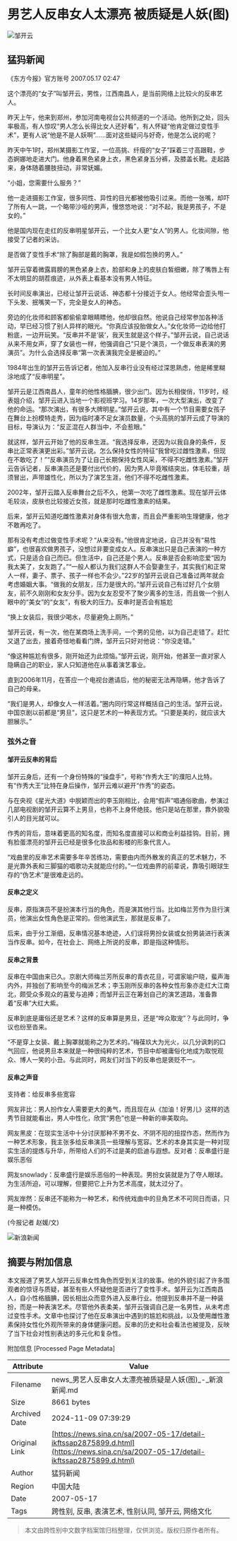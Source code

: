 # 男艺人反串女人太漂亮 被质疑是人妖(图)

![邹开云](//n.sinaimg.cn/sinakd10200/360/w180h180/20221208/649a-8937b714f1dda06c46992bd1b0968b66.jpg)

## 猛犸新闻

《东方今报》官方账号 2007.05.17 02:47

这个漂亮的“女子”叫邹开云，男性，江西南昌人，是当前网络上比较火的反串艺人。

昨天上午，他来到郑州，参加河南电视台公共频道的一个活动。他所到之处，回头率极高，有人惊叹“男人怎么长得比女人还好看”，有人怀疑“他肯定做过变性手术”，更有人说“他是不是人妖啊”……面对这些疑问与好奇，他是怎么说的呢？

昨天中午1时，郑州某摄影工作室，一位高挑、纤瘦的“女子”踩着三寸高跟鞋，步态婀娜地走进大门。他身着黑色紧身上衣，黑色紧身五分裤，及膝盖长靴。走起路来，身体随着腰肢扭动，非常妩媚。

“小姐，您需要什么服务？”

他一走进摄影工作室，很多同性、异性的目光都被他吸引过来。而他一张嘴，却吓了所有人一跳，一个略带沙哑的男声，慢悠悠地说：“对不起，我是男孩子，不是女的。”

他是国内现在走红的反串明星邹开云，一个比女人更“女人”的男人。化妆间隙，他接受了记者的采访。

是否做了变性手术“除了胸部是戴的胸罩，我是如假包换的男人。”

邹开云穿着微露肩膀的黑色紧身上衣，脸部和身上的皮肤白皙细嫩，除了嘴唇上有不太明显的胡茬痕迹，从外表上看基本没有男人特征。

长时间反串演出，已经让邹开云说话、神态都十分接近于女人。他经常会歪头甩一下头发、抿嘴笑一下，完全是女人的神态。

旁边的化妆师和顾客都偷偷拿眼睛瞟他，他却很自然。他说自己经常参加各种活动，早已经习惯了别人异样的眼光。“你真应该投胎做女人。”女化妆师一边给他打粉底，一边开玩笑。“反串并不是‘装’，我天生就是这个样子。”邹开云说，自己说话从来不用女声，穿了女装也一样，他强调自己“只是个演员，一个做反串表演的男演员”。为什么会选择反串“第一次表演我完全是被迫的。”

1984年出生的邹开云告诉记者，他加入反串行业没有经过深思熟虑，他是稀里糊涂地成了“反串明星”。

邹开云是江西南昌人，童年的他性格腼腆，很少出门。因为长相俊俏，11岁时，经表姐介绍，邹开云进入当地一个影视班学习。14岁那年，一次大型演出，改变了他的命运。“那次演出，有很多大牌明星。”邹开云说，其中有一个节目需要女孩子在舞台上扮模特走秀，因为临时凑不足女演员数量，个头高挑的邹开云成了导演的目标，导演认为：“反正混在人群当中，不会惹眼。”

就这样，邹开云开始了他的反串生涯。“我选择反串，还因为以我自身的条件，反串比正常表演更出彩。”邹开云说。怎么保持女性的特征“我曾吃过雌性激素，但现在不敢吃了！”“反串演员为了让自己长期保持女性风采，不得不吃雌性激素。”邹开云告诉记者，反串演员还是要付出代价的，因为男人毕竟喉结突出，体毛较重，胡须冒出，声带雄性化，所以为了演艺生涯，他们不得不吃雌性激素。

2002年，邹开云踏入反串舞台之后不久，他第一次吃了雌性激素。现在邹开云体毛较淡，皮肤也比较接近女孩，就是那时吃雌性激素的结果。

后来，邹开云知道吃雌性激素对身体有很大危害，而且会严重影响生理健康，他才不敢再吃了。

那有没有考虑过做变性手术呢？“从来没有。”他很肯定地说，自己并没有“易性癖”，也很喜欢做男孩子，没想过非要变成女人。反串演出只是自己表演的一种方式，只是适合自己而已。但生活中，自己还是个男人。反串是否会影响恋爱“因为我太美了，女友跑了。”“一般人都认为我们这群人不会娶妻生子，其实我们和正常人一样，妻子、票子、孩子一样也不会少。”22岁的邹开云说自己准备过两年就会考虑婚姻大事。“做我的女朋友，压力是很大的。”邹开云说自己有过好几个女朋友，前不久刚刚和女友分手。因为女友忍受不了聚少离多的生活，而且做一个别人眼中的“美女”的“女友”，有极大的压力。反串时是否会有尴尬

“换上女装后，我很少喝水，尽量避免上厕所。”

邹开云说，有一次，他在某商场上洗手间，一个男的见他，以为自己走错了。赶忙又退了出去，接着奇怪地看看门牌，邹开云只好对他说：“你没走错。”

“像这种尴尬有很多，刚开始还为此烦恼。”邹开云说，刚开始，他甚至一直对家人隐瞒自己的职业，家人只知道他在从事着演艺事业。

直到2006年11月，在答应一个电视台邀请后，他的秘密无法再隐瞒，他才告诉了自己的母亲。

“我们是男人，却像女人一样活着。”圈内同行常这样概括自己的生活。邹开云说，中国京剧以前都是“男旦”，这只是艺术的一种表现方式。“只要是美的，就应该大胆展示。”

### 弦外之音

#### 邹开云反串的背后

邹开云身后，还有一个身份特殊的“操盘手”，号称“作秀大王”的濮阳人比特。有“作秀大王”比特在身后操作，邹开云难以避开“作秀”的姿态。

与在央视《星光大道》中脱颖而出的李玉刚相比，会用“假声”唱通俗歌曲，参演过几部电视剧的邹开云算不上男旦，也称不上身怀绝技。他只是站在那里，靠外貌吸引人的目光就可以。

作秀的背后，意味着更高的知名度，而知名度直接可以和商业利益挂钩。目前，拥有脸蛋漂亮的邹开云已经是很多化妆品和影楼的形象代言人。

“戏曲里的反串艺术需要多年辛苦练功，需要由内而外散发的真正的艺术魅力，不是光靠外表和三脚猫的唱歌功夫就能应付的。”一位戏曲界的前辈说，靠吸引眼球生存的“伪艺术”是很难走远的。

#### 反串之定义

反串，原指演员不是扮演本行当的角色，而是演其他行当。比如梅兰芳作为旦行演员，他演出女性角色是正常的。但他演武生，那就是反串了。

后来，由于分工渐细，反串情况基本绝迹，人们误将男扮女装或女扮男装进行表演当作反串。如今，在社会上、网络上所说的反串，即是指这种情形。

#### 反串之背景

反串在中国由来已久。京剧大师梅兰芳所反串的青衣花旦，可谓家喻户晓，蜚声海内外，并独创了影响至今的梅派艺术；李玉刚所反串的各种女性形象亦走红大江南北，颇受众多观众的喜爱与追捧；而邹开云正在筹划自己的演艺道路，准备靠着“反串”大红大紫。

反串到底是庸俗还是艺术？这样的反串算是男旦，还是“哗众取宠”？与此同时，争议也纷至沓来。

“不是穿上女装、戴上胸罩就能称之为艺术的。”梅葆玖大为光火，以几分讽刺的口气回应，他说男旦本来就是一种很纯粹的艺术，节目中却被庸俗化地成为取悦观众、博人一笑的小丑。与此同时，网友们对当下的反串也是褒贬不一。

#### 反串之声音

支持者：给反串多些宽容

网友非比：男人扮作女人需要更大的勇气，而且现在从《加油！好男儿》这样的选秀节目就能看出，男人中性化，欣赏“男色”也是一种新的审美取向。

网友黑皮：在现实生活中十分讨厌那种不男不女、不阴不阳的扭捏作态，然而作为一种艺术形象，我主张多给反串演员一些理解与宽容。艺术的本身其实是一种对现实生活的提炼与升华，所带给人们的不过是美的启迪与遐想。反对者：反串盛行是娱乐恶俗

网友snowlady：反串盛行是娱乐恶俗的一种表现。男扮女装就是为了夺人眼球。为生活所迫，可以理解，但要把它上升为艺术高度，就太过分了。

网友岸然：反串还不能称为一种艺术，和传统戏曲中的旦角艺术不可同日而语，只是一种模仿。

(今报记者 赵媛/文)

![新浪新闻](//n.sinaimg.cn/default/2fb77759/20151125/320X320.png)

## 摘要与附加信息

<!-- tcd_abstract -->
本文报道了男艺人邹开云反串女性角色而受到关注的故事。他的外貌引起了许多围观者的惊讶与质疑，甚至有些人怀疑他是否进行了变性手术。邹开云为江西南昌人，自小性格腼腆，因长相出众而意外进入反串行业。他提到反串并不是一种装扮，而是一种表演艺术。尽管他外表柔美，邹开云强调自己是一名男性，从未考虑过变性手术。文章中也探讨了他在反串演出中遇到的尴尬和挑战，以及使用雌性激素保持女性化外观所带来的身体健康问题。反串的历史和社会看法也被提及，反映了当下社会对性别表达的多元化和复杂性。
<!-- tcd_abstract_end -->

附加信息 [Processed Page Metadata]

| Attribute       | Value                                  |
|-----------------|----------------------------------------|
| Filename        | news_男艺人反串女人太漂亮被质疑是人妖(图)_-_新浪新闻.md                             |
| Size            | 8661 bytes                           |
| Archived Date   | 2024-11-09 07:39:29                             |
| Original Link   | [https://news.sina.cn/sa/2007-05-17/detail-ikftssap2875899.d.html](https://news.sina.cn/sa/2007-05-17/detail-ikftssap2875899.d.html)                       |
| Author          | 猛犸新闻                               |
| Region          | 中国大陆                               |
| Date            | 2007-05-17                                 |
| Tags            | 跨性别, 反串, 表演艺术, 性别认同, 邹开云, 网络文化                                 |
>
> 本文由跨性别中文数字档案馆归档整理，仅供浏览。版权归原作者所有。
>